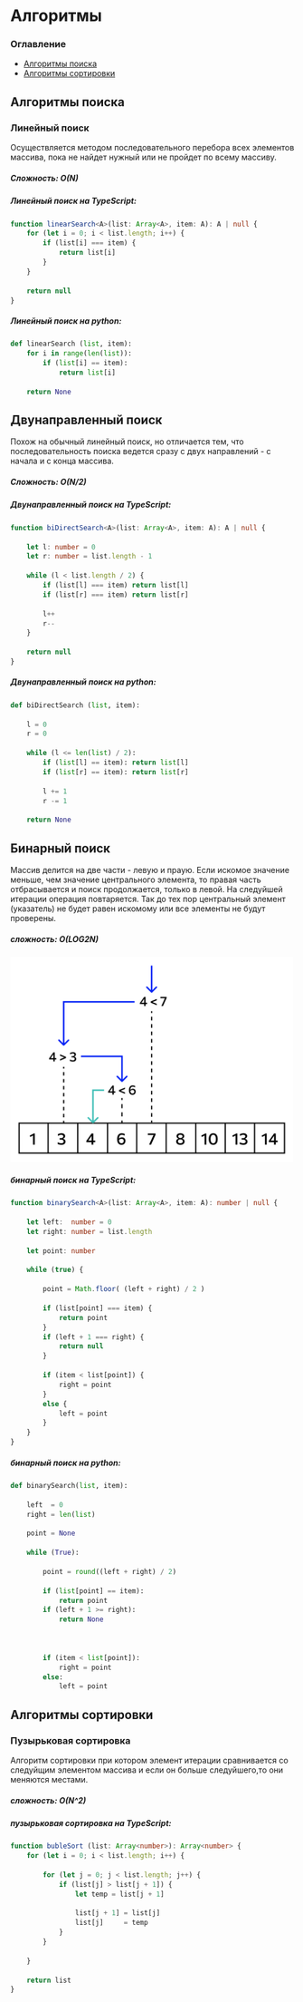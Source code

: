 # Алгоритмы

### Оглавление
- [Алгоритмы поиска](#Алгоритмы-поиска  )
- [Алгоритмы сортировки](#Алгоритмы-сортировки)

## Алгоритмы поиска  

### Линейный поиск  

Осуществляется методом последовательного перебора всех элементов массива, пока не найдет нужный или не пройдет по всему массиву.  

##### Сложность: O(N)

##### Линейный поиск на TypeScript:

```ts
function linearSearch<A>(list: Array<A>, item: A): A | null {
    for (let i = 0; i < list.length; i++) {
        if (list[i] === item) {
            return list[i]
        }
    }

    return null
}
```

##### Линейный поиск на python:

```py
def linearSearch (list, item):
    for i in range(len(list)):
        if (list[i] == item):
            return list[i]

    return None
```

## Двунаправленный поиск

Похож на обычный линейный поиск, но отличается тем, что последовательность поиска ведется сразу с двух направлений - с начала и с конца массива.  

##### Сложность: O(N/2)

##### Двунаправленный поиск на TypeScript:

```ts
function biDirectSearch<A>(list: Array<A>, item: A): A | null {

    let l: number = 0
    let r: number = list.length - 1

    while (l < list.length / 2) {
        if (list[l] === item) return list[l]
        if (list[r] === item) return list[r]

        l++
        r--
    }

    return null
}
```

##### Двунаправленный поиск на python:

```py
def biDirectSearch (list, item):

    l = 0
    r = 0
    
    while (l <= len(list) / 2):
        if (list[l] == item): return list[l]
        if (list[r] == item): return list[r]
            
        l += 1
        r -= 1

    return None
```

## Бинарный поиск

Массив делится на две части - левую и праую. Если искомое значение меньше, чем значение центрального элемента, то правая часть отбрасывается и поиск продолжается, только в левой. На следуйшей итерации операция повтаряется. Так до тех пор центральный элемент (указатель) не будет равен искомому или все элементы не будут проверены.  

##### сложность: O(LOG2N)  

<img src="assets/binary-search.png" width="500">

##### бинарный поиск на TypeScript:    

```ts
function binarySearch<A>(list: Array<A>, item: A): number | null {

    let left:  number = 0
    let right: number = list.length

    let point: number

    while (true) {

        point = Math.floor( (left + right) / 2 )

        if (list[point] === item) {
            return point
        }
        if (left + 1 === right) {
            return null
        }

        if (item < list[point]) {
            right = point
        }
        else {
            left = point
        }
    }
}
```

##### бинарный поиск на python:  

```py
def binarySearch(list, item):

    left  = 0
    right = len(list)

    point = None

    while (True):

        point = round((left + right) / 2)

        if (list[point] == item):
            return point
        if (left + 1 >= right):
            return None



        if (item < list[point]):
            right = point
        else:
            left = point
```

## Алгоритмы сортировки

### Пузырьковая сортировка  

Алгоритм сортировки при котором элемент итерации сравнивается со следуйщим элементом массива и если он больше следуйшего,то они меняются местами. 

##### сложность: O(N^2)  

##### пузырьковая сортировка на TypeScript:  

```ts
function bubleSort (list: Array<number>): Array<number> {
    for (let i = 0; i < list.length; i++) {
    
        for (let j = 0; j < list.length; j++) {
            if (list[j] > list[j + 1]) {
                let temp = list[j + 1]

                list[j + 1] = list[j]
                list[j]     = temp
            }
        }
        
    }

    return list
}
```
